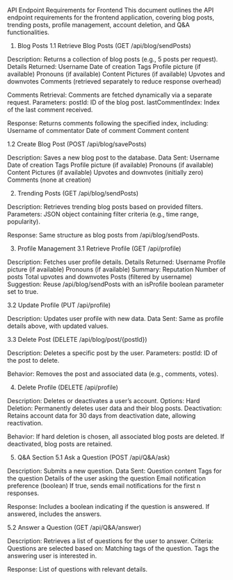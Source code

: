 API Endpoint Requirements for Frontend
This document outlines the API endpoint requirements for the frontend application, covering blog posts, trending posts, profile management, account deletion, and Q&A functionalities.
1. Blog Posts
1.1 Retrieve Blog Posts (GET /api/blog/sendPosts)

Description: Returns a collection of blog posts (e.g., 5 posts per request).
Details Returned:
Username
Date of creation
Tags
Profile picture (if available)
Pronouns (if available)
Content
Pictures (if available)
Upvotes and downvotes
Comments (retrieved separately to reduce response overhead)


Comments Retrieval:
Comments are fetched dynamically via a separate request.
Parameters:
postId: ID of the blog post.
lastCommentIndex: Index of the last comment received.


Response: Returns comments following the specified index, including:
Username of commentator
Date of comment
Comment content





1.2 Create Blog Post (POST /api/blog/savePosts)

Description: Saves a new blog post to the database.
Data Sent:
Username
Date of creation
Tags
Profile picture (if available)
Pronouns (if available)
Content
Pictures (if available)
Upvotes and downvotes (initially zero)
Comments (none at creation)



2. Trending Posts (GET /api/blog/sendPosts)

Description: Retrieves trending blog posts based on provided filters.
Parameters:
JSON object containing filter criteria (e.g., time range, popularity).


Response: Same structure as blog posts from /api/blog/sendPosts.

3. Profile Management
3.1 Retrieve Profile (GET /api/profile)

Description: Fetches user profile details.
Details Returned:
Username
Profile picture (if available)
Pronouns (if available)
Summary:
Reputation
Number of posts
Total upvotes and downvotes
Posts (filtered by username)
Suggestion: Reuse /api/blog/sendPosts with an isProfile boolean parameter set to true.







3.2 Update Profile (PUT /api/profile)

Description: Updates user profile with new data.
Data Sent: Same as profile details above, with updated values.

3.3 Delete Post (DELETE /api/blog/post/{postId})

Description: Deletes a specific post by the user.
Parameters:
postId: ID of the post to delete.


Behavior: Removes the post and associated data (e.g., comments, votes).

4. Delete Profile (DELETE /api/profile)

Description: Deletes or deactivates a user’s account.
Options:
Hard Deletion: Permanently deletes user data and their blog posts.
Deactivation: Retains account data for 30 days from deactivation date, allowing reactivation.


Behavior:
If hard deletion is chosen, all associated blog posts are deleted.
If deactivated, blog posts are retained.



5. Q&A Section
5.1 Ask a Question (POST /api/Q&A/ask)

Description: Submits a new question.
Data Sent:
Question content
Tags for the question
Details of the user asking the question
Email notification preference (boolean)
If true, sends email notifications for the first n responses.




Response:
Includes a boolean indicating if the question is answered.
If answered, includes the answers.



5.2 Answer a Question (GET /api/Q&A/answer)

Description: Retrieves a list of questions for the user to answer.
Criteria:
Questions are selected based on:
Matching tags of the question.
Tags the answering user is interested in.




Response: List of questions with relevant details.
